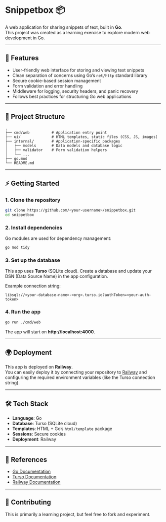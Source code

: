 # Snippetbox 📦

A web application for sharing snippets of text, built in **Go**.  
This project was created as a learning exercise to explore modern web development in Go.

---

## 🚀 Features
- User-friendly web interface for storing and viewing text snippets  
- Clean separation of concerns using Go’s `net/http` standard library  
- Secure cookie-based session management  
- Form validation and error handling  
- Middleware for logging, security headers, and panic recovery  
- Follows best practices for structuring Go web applications  

---

## 📂 Project Structure
```
.
├── cmd/web          # Application entry point
├── ui/              # HTML templates, static files (CSS, JS, images)
├── internal/        # Application-specific packages
│   ├── models       # Data models and database logic
│   ├── validator    # Form validation helpers
│   └── ...          
├── go.mod           
└── README.md
```

---

## ⚡ Getting Started

### 1. Clone the repository
```bash
git clone https://github.com/<your-username>/snippetbox.git
cd snippetbox
```

### 2. Install dependencies
Go modules are used for dependency management:
```bash
go mod tidy
```

### 3. Set up the database
This app uses **Turso** (SQLite cloud). Create a database and update your DSN (Data Source Name) in the app configuration.

Example connection string:
```
libsql://<your-database-name>-<org>.turso.io?authToken=<your-auth-token>
```

### 4. Run the app
```bash
go run ./cmd/web
```

The app will start on **http://localhost:4000**.

---

## 🌍 Deployment
This app is deployed on **Railway**.  
You can easily deploy it by connecting your repository to [Railway](https://railway.app/) and configuring the required environment variables (like the Turso connection string).

---

## 🛠 Tech Stack
- **Language**: Go  
- **Database**: Turso (SQLite cloud)  
- **Templates**: HTML + Go’s `html/template` package  
- **Sessions**: Secure cookies  
- **Deployment**: Railway  

---

## 📖 References
- [Go Documentation](https://golang.org/doc/)  
- [Turso Documentation](https://docs.turso.tech/)  
- [Railway Documentation](https://docs.railway.app/)  

---

## 🤝 Contributing
This is primarily a learning project, but feel free to fork and experiment.

